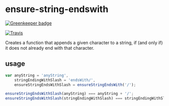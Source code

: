 # ensure-string-endswith

[![Greenkeeper badge](https://badges.greenkeeper.io/c089/ensure-string-endswith.svg)](https://greenkeeper.io/)

[![Travis](https://img.shields.io/travis/c089/ensure-string-endswith/master.svg)](https://travis-ci.org/c089/ensure-string-endswith)

Creates a function that appends a given character to a string, if (and only if) it does not already end with that character.

## usage

```js
var anyString = 'anyString',
    stringEndingWithSlash = 'endsWith/',
    ensureStringEndsWithSlash = ensureStringEndsWith('/');

ensureStringEndsWithSlash(anyString) === anyString + '/';                   // true
ensureStringEndsWithSlash(stringEndingWithSlash) === stringEndingWithSlash; // true
```
